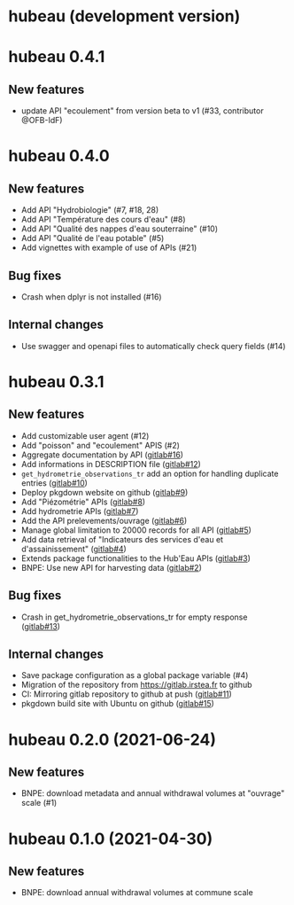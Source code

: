 # hubeau (development version)

# hubeau 0.4.1

New features
------------

* update API "ecoulement" from version beta to v1 (#33, contributor @OFB-IdF)

# hubeau 0.4.0

New features
------------

* Add API "Hydrobiologie" (#7, #18, 28)
* Add API "Température des cours d'eau" (#8)
* Add API "Qualité des nappes d'eau souterraine" (#10)
* Add API "Qualité de l'eau potable" (#5)
* Add vignettes with example of use of APIs (#21)

Bug fixes
---------

* Crash when dplyr is not installed (#16)

Internal changes
----------------

* Use swagger and openapi files to automatically check query fields (#14)

# hubeau 0.3.1

New features
------------

* Add customizable user agent (#12)
* Add "poisson" and "ecoulement" APIS (#2)
* Aggregate documentation by API ([gitlab#16](https://gitlab.irstea.fr/in-wop/hubeau/-/issues/16))
* Add informations in DESCRIPTION file ([gitlab#12](https://gitlab.irstea.fr/in-wop/hubeau/-/issues/12))
* `get_hydrometrie_observations_tr` add an option for handling duplicate entries ([gitlab#10](https://gitlab.irstea.fr/in-wop/hubeau/-/issues/10))
* Deploy pkgdown website on github ([gitlab#9](https://gitlab.irstea.fr/in-wop/hubeau/-/issues/9))
* Add "Piézométrie" APIs ([gitlab#8](https://gitlab.irstea.fr/in-wop/hubeau/-/issues/8))
* Add hydrometrie APIs ([gitlab#7](https://gitlab.irstea.fr/in-wop/hubeau/-/issues/7))
* Add the API prelevements/ouvrage ([gitlab#6](https://gitlab.irstea.fr/in-wop/hubeau/-/issues/6))
* Manage global limitation to 20000 records for all API ([gitlab#5](https://gitlab.irstea.fr/in-wop/hubeau/-/issues/5))
* Add data retrieval of "Indicateurs des services d'eau et d'assainissement" ([gitlab#4](https://gitlab.irstea.fr/in-wop/hubeau/-/issues/4))
* Extends package functionalities to the Hub'Eau APIs ([gitlab#3](https://gitlab.irstea.fr/in-wop/hubeau/-/issues/3))
* BNPE: Use new API for harvesting data ([gitlab#2](https://gitlab.irstea.fr/in-wop/hubeau/-/issues/2))

Bug fixes
---------

* Crash in get_hydrometrie_observations_tr for empty response ([gitlab#13](https://gitlab.irstea.fr/in-wop/hubeau/-/issues/13))

Internal changes
----------------

* Save package configuration as a global package variable (#4)
* Migration of the repository from https://gitlab.irstea.fr to github
* CI: Mirroring gitlab repository to github at push ([gitlab#11](https://gitlab.irstea.fr/in-wop/hubeau/-/issues/11))
* pkgdown build site with Ubuntu on github ([gitlab#15](https://gitlab.irstea.fr/in-wop/hubeau/-/issues/15))

hubeau 0.2.0 (2021-06-24)
=========================
New features
------------

* BNPE: download metadata and annual withdrawal volumes at "ouvrage" scale (#1)

hubeau 0.1.0 (2021-04-30)
=========================
New features
------------

* BNPE: download annual withdrawal volumes at commune scale
